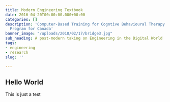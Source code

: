 ```yaml
---
title: Modern Engineering Textbook
date: 2016-04-20T00:00:00.000+00:00
categories: []
description: 'Computer-Based Training for Cogntive Behavioural Therapy: An Addictions
  Program for Canada'
banner_image: "/uploads/2018/02/17/bridge3.jpg"
sub_heading: A post-modern taking on Engineering in the Digital World
tags:
- engineering
- research
slug: ''

---
```

## Hello World

This is just a test